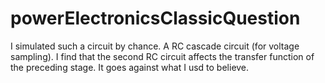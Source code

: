 # powerElectronicsClassicQuestion

  I simulated such a circuit by chance. A RC cascade circuit (for voltage sampling). I find that the second RC circuit affects the transfer function of the preceding stage. It goes against what I usd to believe.
